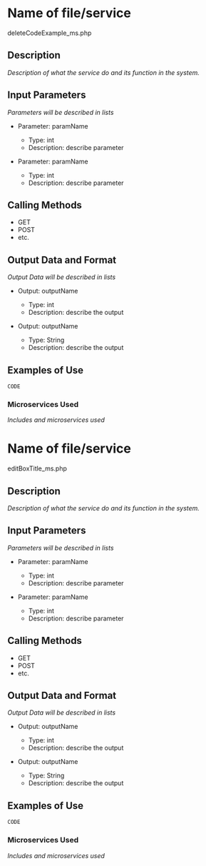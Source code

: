 # Name of file/service
deleteCodeExample_ms.php

## Description
*Description of what the service do and its function in the system.*

## Input Parameters
*Parameters will be described in lists*
- Parameter: paramName
   - Type: int
   - Description: describe parameter

- Parameter: paramName
   - Type: int
   - Description: describe parameter



## Calling Methods
- GET
- POST
- etc.

## Output Data and Format
*Output Data will be described in lists*
- Output: outputName
   - Type: int
   - Description: describe the output

- Output: outputName
   - Type: String
   - Description: describe the output

## Examples of Use
`CODE`

### Microservices Used
*Includes and microservices used*


# Name of file/service
editBoxTitle_ms.php

## Description
*Description of what the service do and its function in the system.*

## Input Parameters
*Parameters will be described in lists*
- Parameter: paramName
   - Type: int
   - Description: describe parameter

- Parameter: paramName
   - Type: int
   - Description: describe parameter



## Calling Methods
- GET
- POST
- etc.

## Output Data and Format
*Output Data will be described in lists*
- Output: outputName
   - Type: int
   - Description: describe the output

- Output: outputName
   - Type: String
   - Description: describe the output

## Examples of Use
`CODE`

### Microservices Used
*Includes and microservices used*